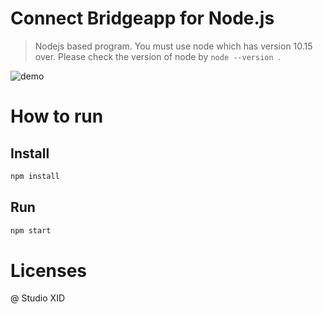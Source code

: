 # Connect Bridgeapp for Node.js

> Nodejs based program. You must use node which has version 10.15 over. Please check the version of node by `node --version `.

![demo](https://user-images.githubusercontent.com/124117/94209761-09f39100-ff08-11ea-91b0-b689443d8670.gif)

# How to run

## Install

```sh
npm install
```

## Run

```sh
npm start
```

# Licenses

@ Studio XID
